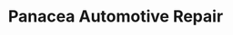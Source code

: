 ---
title: "Panacea Automotive Repair"
url: /bellingham/panacea-automotive-repair/
shop: car repair
---